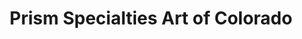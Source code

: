 ---
title: "Prism Specialties Art of Colorado"
url: /centennial/prism-specialties-art-of-colorado/
shop: art
---